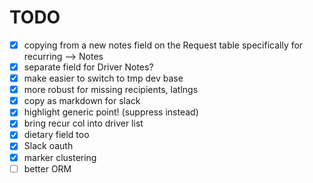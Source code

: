 # TODO
  - [x] copying from a new notes field on the Request table specifically for recurring  --> Notes
  - [x] separate field for Driver Notes?
  - [x] make easier to switch to tmp dev base
  - [x] more robust for missing recipients, latlngs
  - [x] copy as markdown for slack
  - [x] highlight generic point! (suppress instead)
  - [x] bring recur col into driver list
  - [x] dietary field too
  - [x] Slack oauth
  - [x] marker clustering
  - [ ] better ORM
